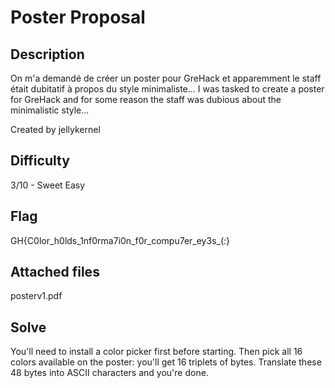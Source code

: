 # Poster Proposal

## Description

On m'a demandé de créer un poster pour GreHack et apparemment le staff était
dubitatif à propos du style minimaliste...
I was tasked to create a poster for GreHack and for some reason
the staff was dubious about the minimalistic style...

Created by jellykernel

## Difficulty

3/10 - Sweet Easy

## Flag

GH{C0lor_h0lds_1nf0rma7i0n_f0r_compu7er_ey3s_(:}

## Attached files

posterv1.pdf

## Solve

You'll need to install a color picker first before starting. Then pick all 16
colors available on the poster: you'll get 16 triplets of bytes. Translate
these 48 bytes into ASCII characters and you're done.
